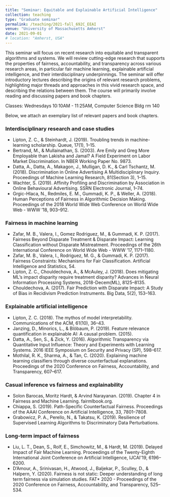 ```yaml
---
title: "Seminar: Equitable and Explainable Artificial Intelligence"
collection: teaching
type: "Graduate seminar"
permalink: /teaching/2021-fall_692C_EEAI
venue: "University of Massachusetts Amherst"
date: 2021-09-01
# location: "Amherst, USA"
---
```


This seminar will focus on recent research into equitable and transparent algorithms and systems. We will review cutting-edge research that supports the properties of fairness, accountability, and transparency across various research areas, in particular fair machine learning, explainable artificial intelligence, and their interdisciplinary underpinnings. The seminar will offer introductory lectures describing the origins of relevant research problems, highlighting major threads and approaches in this vivid research space, and describing the relations between them. The course will primarily involve reading and discussing papers and book chapters.

Classes: Wednesdays 10:10AM - 11:25AM, Computer Science Bldg rm 140

Below, we attach an exemplary list of relevant papers and book chapters.

### Interdisciplinary research and case studies
* Lipton, Z. C., & Steinhardt, J. (2019). Troubling trends in machine-learning scholarship. Queue, 17(1), 1–15.
* Bertrand, M., & Mullainathan, S. (2003). Are Emily and Greg More Employable than Lakisha and Jamal? A Field Experiment on Labor Market Discrimination. In NBER Working Paper No. 9873.
* Datta, A., Datta, A., Makagon, J., Mulligan, D. K., & Carl Tschantz, M. (2018). Discrimination in Online Advertising A Multidisciplinary Inquiry. Proceedings of Machine Learning Research, 81(Section 3), 1–15.
* Wachter, S. (2019). Affinity Profiling and Discrimination by Association in Online Behavioural Advertising. SSRN Electronic Journal, 1–74.
* Grgic-Hlaca, N., Redmiles, E. M., Gummadi, K. P., & Weller, A. (2018). Human Perceptions of Fairness in Algorithmic Decision Making. Proceedings of the 2018 World Wide Web Conference on World Wide Web - WWW ’18, 903–912.

### Fairness in machine learning
* Zafar, M. B., Valera, I., Gomez Rodriguez, M., & Gummadi, K. P. (2017). Fairness Beyond Disparate Treatment & Disparate Impact: Learning Classification without Disparate Mistreatment. Proceedings of the 26th International Conference on World Wide Web - WWW ’17, 1171–1180.
* Zafar, M. B., Valera, I., Rodriguez, M. G., & Gummadi, K. P. (2017). Fairness Constraints: Mechanisms for Fair Classification. Artificial Intelligence and Statistics, 54.
* Lipton, Z. C., Chouldechova, A., & McAuley, J. (2018). Does mitigating ML’s impact disparity require treatment disparity? Advances in Neural Information Processing Systems, 2018-Decem(ML), 8125–8135.
* Chouldechova, A. (2017). Fair Prediction with Disparate Impact: A Study of Bias in Recidivism Prediction Instruments. Big Data, 5(2), 153–163.

### Explainable artificial intelligence
* Lipton, Z. C. (2018). The mythos of model interpretability. Communications of the ACM, 61(10), 36–43.
* Janzing, D., Minorics, L., & Blöbaum, P. (2019). Feature relevance quantification in explainable AI: A causal problem. (2015).
* Datta, A., Sen, S., & Zick, Y. (2016). Algorithmic Transparency via Quantitative Input Influence: Theory and Experiments with Learning Systems. 2016 IEEE Symposium on Security and Privacy (SP), 598–617.
* Mothilal, R. K., Sharma, A., & Tan, C. (2020). Explaining machine learning classifiers through diverse counterfactual explanations. Proceedings of the 2020 Conference on Fairness, Accountability, and Transparency, 607–617.

### Casual inference vs fairness and explainability
* Solon Barocas, Moritz Hardt, & Arvind Narayanan. (2019). Chapter 4 in Fairness and Machine Learning. fairmlbook.org.
* Chiappa, S. (2019). Path-Specific Counterfactual Fairness. Proceedings of the AAAI Conference on Artificial Intelligence, 33, 7801–7808.
* Grabowicz, P. A., Perello, N., & Takatsu, K. (2019). Resilience of Supervised Learning Algorithms to Discriminatory Data Perturbations.

### Long-term impact of fairness
* Liu, L. T., Dean, S., Rolf, E., Simchowitz, M., & Hardt, M. (2019). Delayed Impact of Fair Machine Learning. Proceedings of the Twenty-Eighth International Joint Conference on Artificial Intelligence, IJCAI'19, 6196–6200.
* D’Amour, A., Srinivasan, H., Atwood, J., Baljekar, P., Sculley, D., & Halpern, Y. (2020). Fairness is not static: Deeper understanding of long term fairness via simulation studies. FAT* 2020 - Proceedings of the 2020 Conference on Fairness, Accountability, and Transparency, 525–534.

